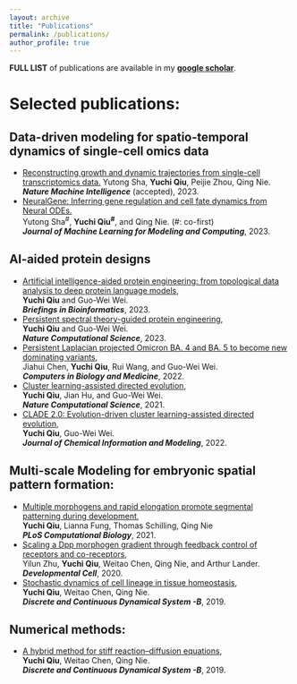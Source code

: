 ```yaml
---
layout: archive
title: "Publications"
permalink: /publications/
author_profile: true
---
```

**FULL LIST** of publications are available in my [**google scholar**](https://scholar.google.com/citations?user=JC-IJDAAAAAJ&hl=en&oi=ao).

# Selected publications:
## Data-driven modeling for spatio-temporal dynamics of single-cell omics data
- [Reconstructing growth and dynamic trajectories from single-cell transcriptomics data.](https://www.nature.com/articles/s42256-023-00763-w)
Yutong Sha, **Yuchi Qiu**, Peijie Zhou, Qing Nie.\
**_Nature Machine Intelligence_** (accepted), 2023.
- [NeuralGene: Inferring gene regulation and cell fate dynamics from Neural ODEs.](https://www.dl.begellhouse.com/download/article/1fbbfd1a71185cf9/JMLMC0403(1)-47369.pdf)\
Yutong Sha<sup>#</sup>, **Yuchi Qiu<sup>#</sup>**, and Qing Nie. (#: co-first)\
**_Journal of Machine Learning for Modeling and Computing_**, 2023.

## AI-aided protein designs
- [Artificial intelligence-aided protein engineering: from topological data analysis to deep protein language models](https://academic.oup.com/bib/article/24/5/bbad289/7241306),\
**Yuchi Qiu** and Guo-Wei Wei.\
**_Briefings in Bioinformatics_**, 2023.
- [Persistent spectral theory-guided protein engineering](https://www.nature.com/articles/s43588-022-00394-y.epdf?sharing_token=Us2OFwUI5lktJssa7uBrqNRgN0jAjWel9jnR3ZoTv0MF0aPltVyaX_UcXm1hWnBwSLJ6-YZ_1vgms9EgYgJF7FKjmHlBucgR1oKxp8m1dFBXtMHBI0N3X41vd-uT2CHo7xfbIWrrCrvdlkcYedXcc3W9Uel18qnHXrYu_iOLj68%3D), \
**Yuchi Qiu** and Guo-Wei Wei. \
**_Nature Computational Science_**, 2023. 
- [Persistent Laplacian projected Omicron BA. 4 and BA. 5 to become new dominating variants](https://www.sciencedirect.com/science/article/abs/pii/S0010482522009702), \
Jiahui Chen, **Yuchi Qiu**, Rui Wang, and Guo-Wei Wei. \
**_Computers in Biology and Medicine_**, 2022. 
- [Cluster learning-assisted directed evolution](https://www.nature.com/articles/s43588-021-00168-y),\
**Yuchi Qiu**, Jian Hu, and Guo-Wei Wei.\
**_Nature Computational Science_**, 2021. 
- [CLADE 2.0: Evolution-driven cluster learning-assisted directed evolution](https://doi.org/10.1021/acs.jcim.2c01046), \
**Yuchi Qiu**, Guo-Wei Wei.\
**_Journal of Chemical Information and Modeling_**, 2022. 

## Multi-scale Modeling for embryonic spatial pattern formation:
- [Multiple morphogens and rapid elongation promote segmental patterning during development](https://doi.org/10.1371/journal.pcbi.1009077), \
**Yuchi Qiu**, Lianna Fung, Thomas Schilling, Qing Nie \
**_PLoS Computational Biology_**, 2021. 
- [Scaling a Dpp morphogen gradient through feedback control of receptors and co-receptors](https://doi.org/10.1016/j.devcel.2020.05.029), \
Yilun Zhu, **Yuchi Qiu**, Weitao Chen, Qing Nie, and Arthur Lander.\
**_Developmental Cell_**, 2020. 
- [Stochastic dynamics of cell lineage in tissue homeostasis](https://www.aimsciences.org/article/doi/10.3934/dcdsb.2018339), \
**Yuchi Qiu**, Weitao Chen, Qing Nie.\
**_Discrete and Continuous Dynamical System -B_**, 2019. 


## Numerical methods:
- [A hybrid method for stiff reaction–diffusion equations](https://www.aimsciences.org/article/doi/10.3934/dcdsb.2019144), \
**Yuchi Qiu**, Weitao Chen, Qing Nie.\
**_Discrete and Continuous Dynamical System -B_**, 2019. 




